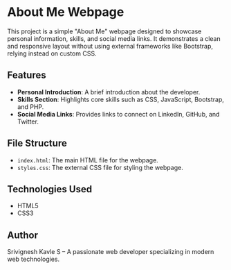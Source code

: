 # About Me Webpage

This project is a simple "About Me" webpage designed to showcase personal information, skills, and social media links. It demonstrates a clean and responsive layout without using external frameworks like Bootstrap, relying instead on custom CSS.

## Features

- **Personal Introduction**: A brief introduction about the developer.
- **Skills Section**: Highlights core skills such as CSS, JavaScript, Bootstrap, and PHP.
- **Social Media Links**: Provides links to connect on LinkedIn, GitHub, and Twitter.

## File Structure

- `index.html`: The main HTML file for the webpage.
- `styles.css`: The external CSS file for styling the webpage.

## Technologies Used

- HTML5
- CSS3

## Author

Srivignesh Kavle S – A passionate web developer specializing in modern web technologies.

